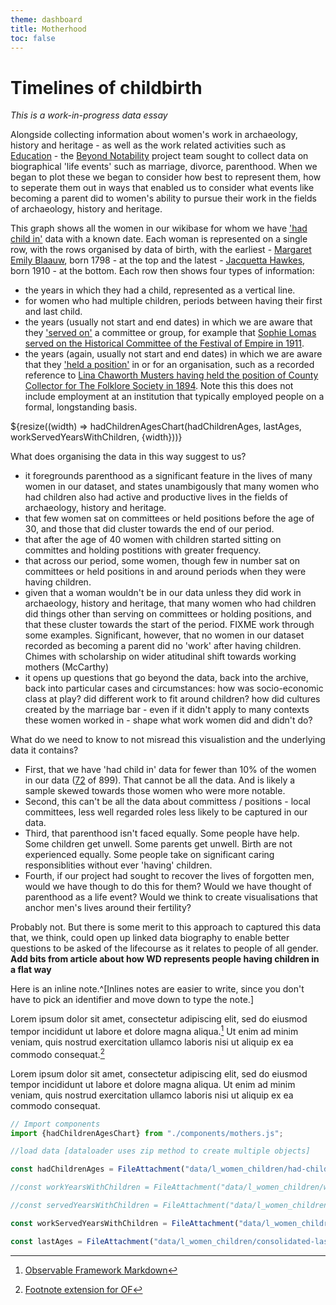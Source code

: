 ```yaml
---
theme: dashboard
title: Motherhood
toc: false
---
```


# Timelines of childbirth

*This is a work-in-progress data essay*

Alongside collecting information about women's work in archaeology, history and heritage - as well as the work related activities such as [Education](https://beyond-notability.github.io/bn_framework/education.html) - the [Beyond Notability](https://beyondnotability.org/) project team sought to collect data on biographical 'life events' such as marriage, divorce, parenthood. When we began to plot these we began to consider how best to represent them, how to seperate them out in ways that enabled us to consider what events like becoming a parent did to women's ability to pursue their work in the fields of archaeology, history and heritage.

This graph shows all the women in our wikibase for whom we have ['had child in'](https://beyond-notability.wikibase.cloud/wiki/Special:WhatLinksHere/Property:P131) data with a known date. Each woman is represented on a single row, with the rows organised by data of birth, with the earliest - [Margaret Emily Blaauw](https://beyond-notability.wikibase.cloud/wiki/Item:Q3658), born 1798 - at the top and the latest - [Jacquetta Hawkes](https://beyond-notability.wikibase.cloud/wiki/Item:Q106), born 1910 - at the bottom. Each row then shows four types of information:

- the years in which they had a child, represented as a vertical line.
- for women who had multiple children, periods between having their first and last child.
- the years (usually not start and end dates) in which we are aware that they ['served on'](https://beyond-notability.wikibase.cloud/wiki/Property:P102) a committee or group, for example that [Sophie Lomas served on the Historical Committee of the Festival of Empire in 1911](https://beyond-notability.wikibase.cloud/wiki/Item:Q960).
- the years (again, usually not start and end dates) in which we are aware that they ['held a position'](https://beyond-notability.wikibase.cloud/wiki/Property:P17) in or for an organisation, such as a recorded reference to [Lina Chaworth Musters having held the position of County Collector for The Folklore Society in 1894](https://beyond-notability.wikibase.cloud/wiki/Item:Q998). Note this this does not include employment at an institution that typically employed people on a formal, longstanding basis.

<div class="grid grid-cols-1">
  <div class="card">
    ${resize((width) => hadChildrenAgesChart(hadChildrenAges, lastAges, workServedYearsWithChildren, {width}))}
  </div>
</div>

What does organising the data in this way suggest to us?

- it foregrounds parenthood as a significant feature in the lives of many women in our dataset, and states unambigously that many women who had children also had active and productive lives in the fields of archaeology, history and heritage.
- that few women sat on committees or held positions before the age of 30, and those that did cluster towards the end of our period.
- that after the age of 40 women with children started sitting on committes and holding postitions with greater frequency.
- that across our period, some women, though few in number sat on committees or held positions in and around periods when they were having children.
- given that a woman wouldn't be in our data unless they did work in archaeology, history and heritage, that many women who had children did things other than serving on committees or holding positions, and that these cluster towards the start of the period. FIXME work through some examples. Significant, however, that no women in our dataset recorded as becoming a parent did no 'work' after having children. Chimes with scholarship on wider atitudinal shift towards working mothers (McCarthy)
- it opens up questions that go beyond the data, back into the archive, back into particular cases and circumstances: how was socio-economic class at play? did different work to fit around children? how did cultures created by the marriage bar - even if it didn't apply to many contexts these women worked in - shape what work women did and didn't do?

What do we need to know to not misread this visualistion and the underlying data it contains?

- First, that we have 'had child in' data for fewer than 10% of the women in our data ([72](https://beyond-notability.wikibase.cloud/w/index.php?title=Special:WhatLinksHere/Property:P131&limit=500) of 899). That cannot be all the data. And is likely a sample skewed towards those women who were more notable.
- Second, this can't be all the data about committess / positions - local committees, less well regarded roles less likely to be captured in our data.
- Third, that parenthood isn't faced equally. Some people have help. Some children get unwell. Some parents get unwell. Birth are not experienced equally. Some people take on significant caring responsiblities without ever 'having' children.
- Fourth, if our project had sought to recover the lives of forgotten men, would we have though to do this for them? Would we have thought of parenthood as a life event? Would we think to create visualisations that anchor men's lives around their fertility?

Probably not. But there is some merit to this approach to captured this data that, we think, could open up linked data biography to enable better questions to be asked of the lifecourse as it relates to people of all gender. **Add bits from article about how WD represents people having children in a flat way**

Here is an inline note.^[Inlines notes are easier to write, since
you don't have to pick an identifier and move down to type the
note.]

Lorem ipsum dolor sit amet, consectetur adipiscing elit, sed do eiusmod tempor incididunt ut labore et dolore magna aliqua.[^1] Ut enim ad minim veniam, quis nostrud exercitation ullamco laboris nisi ut aliquip ex ea commodo consequat.[^2] 

Lorem ipsum dolor sit amet, consectetur adipiscing elit, sed do eiusmod tempor incididunt ut labore et dolore magna aliqua. Ut enim ad minim veniam, quis nostrud exercitation ullamco laboris nisi ut aliquip ex ea commodo consequat. 


[^1]: [Observable Framework Markdown](https://observablehq.com/framework/markdown)
[^2]: [Footnote extension for OF](https://observablehq.observablehq.cloud/framework-example-markdown-it-footnote/)


```js
// Import components
import {hadChildrenAgesChart} from "./components/mothers.js";
```

```js
//load data [dataloader uses zip method to create multiple objects]

const hadChildrenAges = FileAttachment("data/l_women_children/had-children-ages.csv").csv({typed: true});

//const workYearsWithChildren = FileAttachment("data/l_women_children/work-years-with-children.csv").csv({typed:true});

//const servedYearsWithChildren = FileAttachment("data/l_women_children/served-years-with-children.csv").csv({typed:true});

const workServedYearsWithChildren = FileAttachment("data/l_women_children/work-served-years-with-children.csv").csv({typed:true});

const lastAges = FileAttachment("data/l_women_children/consolidated-last-ages.csv").csv({typed:true});

```
